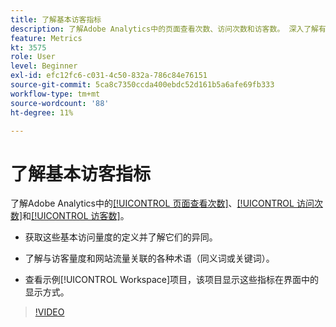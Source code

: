 ```yaml
---
title: 了解基本访客指标
description: 了解Adobe Analytics中的页面查看次数、访问次数和访客数。 深入了解有助于您了解网站流量的基本访客量度。
feature: Metrics
kt: 3575
role: User
level: Beginner
exl-id: efc12fc6-c031-4c50-832a-786c84e76151
source-git-commit: 5ca8c7350ccda400ebdc52d161b5a6afe69fb333
workflow-type: tm+mt
source-wordcount: '88'
ht-degree: 11%

---
```


# 了解基本访客指标

了解Adobe Analytics中的[[!UICONTROL 页面查看次数]](https://experienceleague.adobe.com/docs/analytics/components/metrics/page-views.html?lang=zh-Hans)、[[!UICONTROL 访问次数]](https://experienceleague.adobe.com/docs/analytics/components/metrics/visits.html?lang=zh-Hans)和[[!UICONTROL 访客数]](https://experienceleague.adobe.com/docs/analytics/components/metrics/unique-visitors.html?lang=zh-Hans)。

* 获取这些基本访问量度的定义并了解它们的异同。

* 了解与访客量度和网站流量关联的各种术语（同义词或关键词）。

* 查看示例[!UICONTROL Workspace]项目，该项目显示这些指标在界面中的显示方式。

>[!VIDEO](https://video.tv.adobe.com/v/28774/?quality=12&learn=on)
